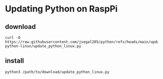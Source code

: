 # Updating Python on RaspPi

## download

```
curl -O https://raw.githubusercontent.com/jsegal205/python/refs/heads/main/update-python-linux/update_python_linux.py
```

## install

```sh
python3 /path/to/download/update_python_linux.py
```
